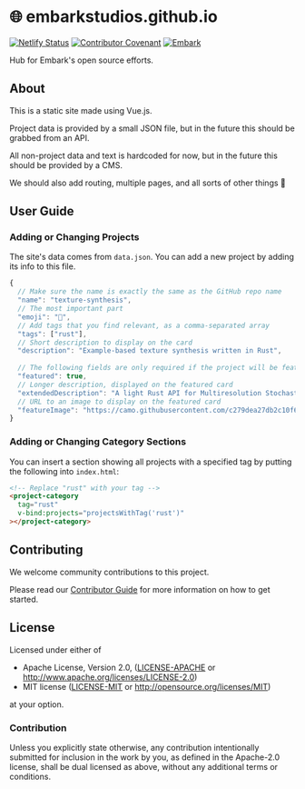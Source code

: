 🌐 embarkstudios.github.io
=================

[![Netlify Status](https://api.netlify.com/api/v1/badges/a509a033-951d-4d9b-a2c0-3702a8cf9107/deploy-status)](https://app.netlify.com/sites/embark-dev-opensource/deploys)
[![Contributor Covenant](https://img.shields.io/badge/contributor%20covenant-v1.4%20adopted-ff69b4.svg)](CODE_OF_CONDUCT.md)
[![Embark](https://img.shields.io/badge/embark-open%20source-blueviolet.svg)](https://github.com/EmbarkStudios)

Hub for Embark's open source efforts.

## About

This is a static site made using Vue.js.

Project data is provided by a small JSON file, but in the future this should be grabbed from an API.

All non-project data and text is hardcoded for now, but in the future this should be provided by a CMS.

We should also add routing, multiple pages, and all sorts of other things 🙂

## User Guide

### Adding or Changing Projects

The site's data comes from `data.json`. You can add a new project by adding its info to this file.

```javascript
{
  // Make sure the name is exactly the same as the GitHub repo name
  "name": "texture-synthesis",
  // The most important part
  "emoji": "🎨",
  // Add tags that you find relevant, as a comma-separated array
  "tags": ["rust"],
  // Short description to display on the card
  "description": "Example-based texture synthesis written in Rust",
  
  // The following fields are only required if the project will be featured:
  "featured": true,
  // Longer description, displayed on the featured card
  "extendedDescription": "A light Rust API for Multiresolution Stochastic Texture Synthesis, a non-parametric example-based algorithm for image generation.",
  // URL to an image to display on the featured card
  "featureImage": "https://camo.githubusercontent.com/c279dea27db2c10f64cd27563d8d7cc86048c5c1/68747470733a2f2f692e696d6775722e636f6d2f43735a6f5350532e6a7067"
}
```

### Adding or Changing Category Sections

You can insert a section showing all projects with a specified tag by putting the following into `index.html`:

```html
<!-- Replace "rust" with your tag -->
<project-category
  tag="rust"
  v-bind:projects="projectsWithTag('rust')"
></project-category>
```

## Contributing

We welcome community contributions to this project.

Please read our [Contributor Guide](CONTRIBUTING.md) for more information on how to get started.

## License

Licensed under either of

* Apache License, Version 2.0, ([LICENSE-APACHE](LICENSE-APACHE) or http://www.apache.org/licenses/LICENSE-2.0)
* MIT license ([LICENSE-MIT](LICENSE-MIT) or http://opensource.org/licenses/MIT)

at your option.

### Contribution

Unless you explicitly state otherwise, any contribution intentionally submitted for inclusion in the work by you, as defined in the Apache-2.0 license, shall be dual licensed as above, without any additional terms or conditions.
